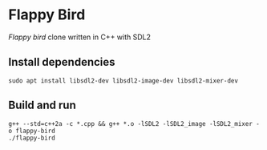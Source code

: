 # Flappy Bird
*Flappy bird* clone written in C++ with SDL2

## Install dependencies
```
sudo apt install libsdl2-dev libsdl2-image-dev libsdl2-mixer-dev
```

## Build and run
```
g++ --std=c++2a -c *.cpp && g++ *.o -lSDL2 -lSDL2_image -lSDL2_mixer -o flappy-bird
./flappy-bird
```